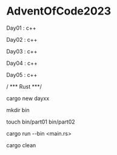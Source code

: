 # AdventOfCode2023

Day01 : c++

Day02 : c++

Day03 : c++

Day04 : c++

Day05 : c++

/ *** Rust ***/

cargo new dayxx

mkdir bin

touch bin/part01 bin/part02

cargo run --bin <main.rs>

cargo clean
